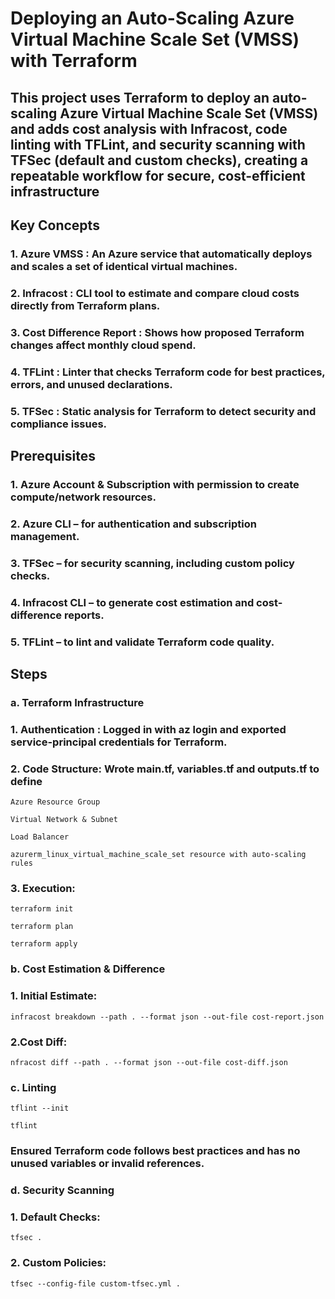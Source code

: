 # Deploying an Auto-Scaling Azure Virtual Machine Scale Set (VMSS) with Terraform


## This project uses Terraform to deploy an auto-scaling Azure Virtual Machine Scale Set (VMSS) and adds cost analysis with Infracost, code linting with TFLint, and security scanning with TFSec (default and custom checks), creating a repeatable workflow for secure, cost-efficient infrastructure


## Key Concepts

### **1. Azure VMSS : An Azure service that automatically deploys and scales a set of identical virtual machines.**

### **2. Infracost : CLI tool to estimate and compare cloud costs directly from Terraform plans.**

### **3. Cost Difference Report : Shows how proposed Terraform changes affect monthly cloud spend.**

### **4. TFLint : Linter that checks Terraform code for best practices, errors, and unused declarations.**

### **5. TFSec : Static analysis for Terraform to detect security and compliance issues.**


## Prerequisites


### **1. Azure Account & Subscription with permission to create compute/network resources.**

### **2. Azure CLI – for authentication and subscription management.**

### **3. TFSec – for security scanning, including custom policy checks.**

### **4. Infracost CLI – to generate cost estimation and cost-difference reports.**

### **5. TFLint – to lint and validate Terraform code quality.**


## Steps

### a. Terraform Infrastructure


### **1. Authentication : Logged in with az login and exported service-principal credentials for Terraform.**

### **2. Code Structure: Wrote main.tf, variables.tf and outputs.tf to define**


    Azure Resource Group

    Virtual Network & Subnet

    Load Balancer

    azurerm_linux_virtual_machine_scale_set resource with auto-scaling rules
    

### **3. Execution:**

`terraform init`

`terraform plan`

`terraform apply`


### b. Cost Estimation & Difference


### 1. Initial Estimate:

`infracost breakdown --path . --format json --out-file cost-report.json`


### 2.Cost Diff:

`nfracost diff --path . --format json --out-file cost-diff.json`


### c. Linting


`tflint --init`

`tflint`

### Ensured Terraform code follows best practices and has no unused variables or invalid references.


### d. Security Scanning


### 1. Default Checks:

`tfsec .`

### 2. Custom Policies:

`tfsec --config-file custom-tfsec.yml .`
